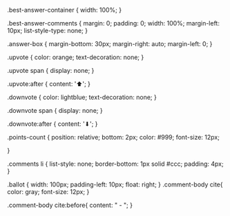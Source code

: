 .best-answer-container {
  width: 100%;
}

.best-answer-comments {
  margin: 0;
  padding: 0;
  width: 100%;
  margin-left: 10px;
  list-style-type: none;
}

.answer-box {
  margin-bottom: 30px;
  margin-right: auto;
  margin-left: 0;
}

.upvote {
  color: orange;
  text-decoration: none;
}

.upvote span {
  display: none;
}

.upvote:after {
  content: '⬆';
}

.downvote {
  color: lightblue;
  text-decoration: none;
}

.downvote span {
  display: none;
}

.downvote:after {
  content: '⬇';
}

.points-count {
  position: relative;
  bottom: 2px;
  color: #999;
  font-size: 12px;

}

.comments li {
  list-style: none;
  border-bottom: 1px solid #ccc;
  padding: 4px;
}

.ballot {
  width: 100px;
  padding-left: 10px;
  float: right;
}
.comment-body cite{
  color: gray;
  font-size: 12px;
}

.comment-body cite:before{
  content: " - ";
}